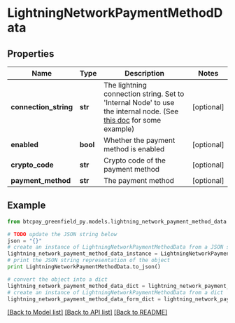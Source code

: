 # LightningNetworkPaymentMethodData


## Properties
Name | Type | Description | Notes
------------ | ------------- | ------------- | -------------
**connection_string** | **str** | The lightning connection string. Set to &#39;Internal Node&#39; to use the internal node. (See [this doc](https://github.com/btcpayserver/BTCPayServer.Lightning/blob/master/README.md#examples) for some example) | [optional] 
**enabled** | **bool** | Whether the payment method is enabled | [optional] 
**crypto_code** | **str** | Crypto code of the payment method | [optional] 
**payment_method** | **str** | The payment method | [optional] 

## Example

```python
from btcpay_greenfield_py.models.lightning_network_payment_method_data import LightningNetworkPaymentMethodData

# TODO update the JSON string below
json = "{}"
# create an instance of LightningNetworkPaymentMethodData from a JSON string
lightning_network_payment_method_data_instance = LightningNetworkPaymentMethodData.from_json(json)
# print the JSON string representation of the object
print LightningNetworkPaymentMethodData.to_json()

# convert the object into a dict
lightning_network_payment_method_data_dict = lightning_network_payment_method_data_instance.to_dict()
# create an instance of LightningNetworkPaymentMethodData from a dict
lightning_network_payment_method_data_form_dict = lightning_network_payment_method_data.from_dict(lightning_network_payment_method_data_dict)
```
[[Back to Model list]](../README.md#documentation-for-models) [[Back to API list]](../README.md#documentation-for-api-endpoints) [[Back to README]](../README.md)


